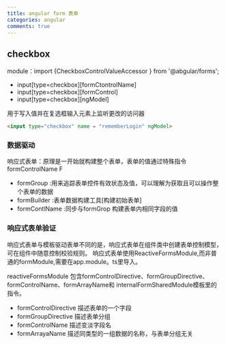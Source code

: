 ```yaml
---
title: angular form 表单
categories: angular
comments: true
---
```

## checkbox

module：import &#123;CheckboxControlValueAccessor &#125; from '@abgular/forms';

- input[type=checkbox][formCtontrolName]
- input[type=checkbox][formControl]
- input[type=checkbox][ngModel]

用于写入值并在复选框输入元素上监听更改的访问器

```html
<input type="checkbox" name = "rememberLogin" ngModel>
```
<!--more-->
### 数据驱动
响应式表单：原理是一开始就构建整个表单，表单的值通过特殊指令formControlName F

- formGroup :用来追踪表单控件有效状态及值，可以理解为获取且可以操作整个表单的数据
- formBuilder :表单数据构建工具[构建初始表单]
- formContlName :同步与formGrop 构建表单内相同字段的值

### 响应式表单验证
响应式表单与模板驱动表单不同的是，响应式表单在组件类中创建表单控制模型，可在组件中随意控制校验规则。
响应式表单使用ReactiveFormsModule,而非普通的formModule,需要在app.module。ts里导入。

reactiveFormsModule 包含formControlDirective、formGroupDirective、formControlName、formArrayName和
internalFormSharedModule模板里的指令。
- formControlDirective 描述表单的一个字段
- formGroupDirective 描述表单分组
- formControlName 描述变淡字段名
- formArrayaName 描述同类型的一组数据的名称，与表单分组无关
